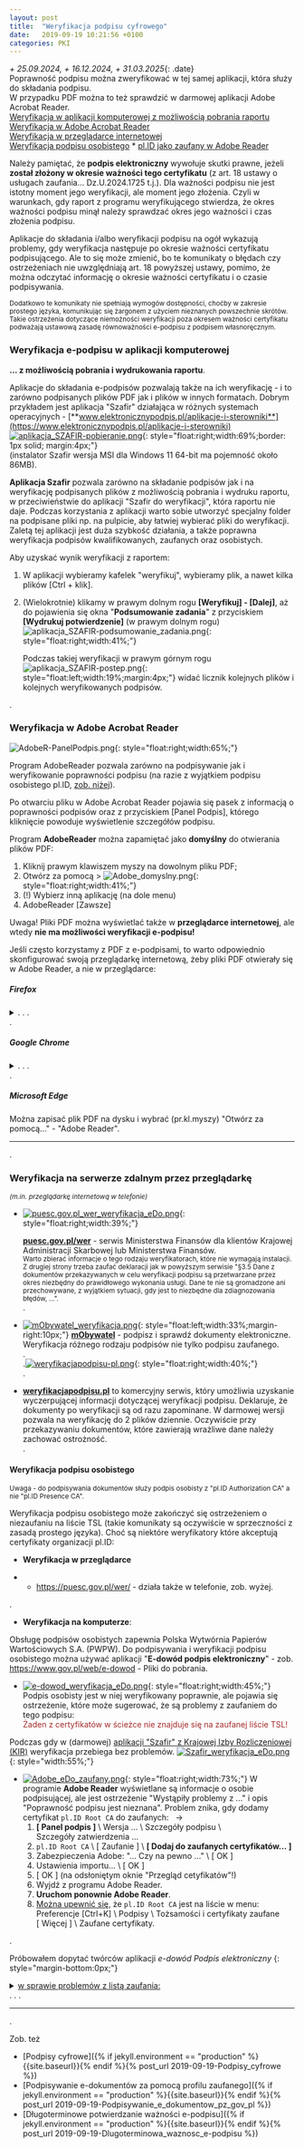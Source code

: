 ```yaml
---
layout: post
title:  "Weryfikacja podpisu cyfrowego"
date:   2019-09-19 10:21:56 +0100
categories: PKI
---
```


_+ 25.09.2024, + 16.12.2024, + 31.03.2025_{: .date}  
Poprawność podpisu można zweryfikować w tej samej aplikacji, która służy do składania podpisu.  
W przypadku PDF można to też sprawdzić w darmowej aplikacji Adobe Acrobat Reader.  
[Weryfikacja w aplikacji komputerowej z możliwością pobrania raportu]({{site.url}}{{site.baseurl}}{{page.url}}#weryfikacja-e-podpisu-w-aplikacji-komputerowej)  
[Weryfikacja w Adobe Acrobat Reader]({{site.url}}{{site.baseurl}}{{page.url}}#weryfikacja-w-adobe-acrobat-reader)  
[Weryfikacja w przeglądarce internetowej]({{site.url}}{{site.baseurl}}{{page.url}}#weryfikacja-na-serwerze-zdalnym-przez-przeglądarkę)  
[Weryfikacja podpisu osobistego]({{site.url}}{{site.baseurl}}{{page.url}}#weryfikacja-podpisu-osobistego) * [pl.ID jako zaufany w Adobe Reader]({{site.url}}{{site.baseurl}}{{page.url}}#pl_ID_zaufany_w_Adobe)  

<style>.smaller{font-size:smaller;} .date{font-size:smaller;color:#828282;} .answ{font-size:smaller;color:DarkSlateBlue;}
blockquote{font-style: normal;letter-spacing: 0px;}</style>

Należy pamiętać, że **podpis elektroniczny** wywołuje skutki prawne, jeżeli **został złożony w okresie ważności tego certyfikatu** (z art. 18 ustawy o usługach zaufania... Dz.U.2024.1725 t.j.). Dla ważności podpisu nie jest istotny moment jego weryfikacji, ale moment jego złożenia. Czyli w warunkach, gdy raport z programu weryfikującego stwierdza, że okres ważności podpisu minął należy sprawdzać okres jego ważności i czas złożenia podpisu.

Aplikacje do składania i/albo weryfikacji podpisu na ogół wykazują problemy, gdy weryfikacja następuje po okresie ważności certyfikatu podpisującego. Ale to się może zmienić, bo te komunikaty o błędach czy ostrzeżeniach nie uwzględniają art. 18 powyższej ustawy, pomimo, że można odczytać informację o okresie ważności certyfikatu i o czasie podpisywania. 

<small>
Dodatkowo te komunikaty nie spełniają wymogów dostępności, choćby w zakresie prostego języka, komunikując się żargonem z użyciem nieznanych powszechnie skrótów.
Takie ostrzeżenia dotyczące niemożności weryfikacji poza okresem ważności certyfikatu podważają ustawową zasadę równoważności e-podpisu z podpisem własnoręcznym.
</small>


### Weryfikacja e-podpisu w aplikacji komputerowej

**... z możliwością pobrania i wydrukowania raportu**.

Aplikacje do składania e-podpisów pozwalają także na ich weryfikację - i to zarówno podpisanych plików PDF jak i plików w innych formatach.
Dobrym przykładem jest aplikacja "Szafir" działająca w różnych systemach operacyjnych -
[**www.elektronicznypodpis.pl/aplikacje-i-sterowniki**](https://www.elektronicznypodpis.pl/aplikacje-i-sterowniki)
[![aplikacja_SZAFIR-pobieranie.png]({{site.baseurl}}/assets/img/aplikacja_SZAFIR-pobieranie.png "aplikacja_SZAFIR-pobieranie.png")]({{site.baseurl}}/assets/img/aplikacja_SZAFIR-pobieranie.png "aplikacja_SZAFIR-pobieranie.png"){: style="float:right;width:69%;border: 1px solid; margin:4px;"}  
(instalator Szafir wersja MSI dla Windows 11 64-bit ma pojemność około 86MB).

**Aplikacja Szafir** pozwala zarówno na składanie podpisów jak i na weryfikację podpisanych plików z możliwością pobrania i wydruku raportu, w przeciwieństwie do aplikacji "Szafir do weryfikacji", która raportu nie daje. Podczas korzystania z aplikacji warto sobie utworzyć specjalny folder na podpisane pliki np. na pulpicie, aby łatwiej wybierać pliki do weryfikacji. Zaletą tej aplikacji jest duża szybkość działania, a także poprawna weryfikacja podpisów kwalifikowanych, zaufanych oraz osobistych.

Aby uzyskać wynik weryfikacji z raportem:

1. W aplikacji wybieramy kafelek "weryfikuj", wybieramy plik, a nawet kilka plików [Ctrl + klik].
2. (Wielokrotnie) klikamy w prawym dolnym rogu **[Weryfikuj] - [Dalej]**, aż do pojawienia się okna "**Podsumowanie zadania**" z przyciskiem **[Wydrukuj potwierdzenie]** (w prawym dolnym rogu)
    ![aplikacja_SZAFIR-podsumowanie_zadania.png]({{site.baseurl}}/assets/img/aplikacja_SZAFIR-podsumowanie_zadania.png "aplikacja_SZAFIR-podsumowanie_zadania.png"){: style="float:right;width:41%;"}
   
   Podczas takiej weryfikacji w prawym górnym rogu 
   ![aplikacja_SZAFIR-postep.png]({{site.baseurl}}/assets/img/aplikacja_SZAFIR-postep.png "aplikacja_SZAFIR-postep.png"){: style="float:left;width:19%;margin:4px;"}
   widać licznik kolejnych plików i kolejnych weryfikowanych podpisów.


.



### Weryfikacja w Adobe Acrobat Reader

![AdobeR-PanelPodpis.png]({{site.baseurl}}/assets/img/AdobeR-PanelPodpis.png "AdobeR-PanelPodpis.png"){: style="float:right;width:65%;"}

Program AdobeReader pozwala zarówno na podpisywanie jak i weryfikowanie poprawności podpisu (na razie z wyjątkiem podpisu osobistego pl.ID, [zob. niżej]({{site.url}}{{site.baseurl}}{{page.url}}#pl_ID_zaufany_w_Adobe)).


Po otwarciu pliku w Adobe Acrobat Reader pojawia się pasek 
z informacją o poprawności podpisów oraz
z przyciskiem [Panel Podpis], którego kliknięcie powoduje wyświetlenie szczegółów podpisu.

Program **AdobeReader** można zapamiętać jako **domyślny** do otwierania plików PDF: 
1. Kliknij prawym klawiszem myszy na dowolnym pliku PDF;
2. Otwórz za pomocą >
   ![Adobe_domyslny.png]({{site.baseurl}}/assets/img/Adobe_domyslny.png "Adobe_domyslny.png"){: style="float:right;width:41%;"}
3. (!) Wybierz inną aplikację (na dole menu)
4. AdobeReader [Zawsze]

Uwaga! Pliki PDF można wyświetlać także w **przeglądarce internetowej**, ale wtedy **nie ma możliwości weryfikacji e-podpisu!**


Jeśli często korzystamy z PDF z e-podpisami, to warto odpowiednio skonfigurować swoją przeglądarkę internetową, żeby pliki PDF otwierały się w Adobe Reader, a nie w przeglądarce:

##### Firefox

<details markdown=1><summary markdown="span"> . . . </summary>
![Firefox_PDF_Acrobat.png]({{site.baseurl}}/assets/img/Firefox_PDF_Acrobat.png "Firefox_PDF_Acrobat.png"){: style="float:right;width:65%;"}

Firefox `Ξ` (z prawej) \ `Ustawienia` \ `Ogólne` -  
przewijam w dół do sekcji \ `Aplikacje` \  
(typ) `Dokument PDF` \ `Użyj domyślnej aplikacji systemu Windows`  
albo wybieramy `Adobe Reader`  
w `Użyj innej aplikacji...`
</details>
.

##### Google Chrome

<details markdown=1><summary markdown="span"> . . . </summary>
![Chrome_PDF_Acrobat.png]({{site.baseurl}}/assets/img/Chrome_PDF_Acrobat.png "Chrome_PDF_Acrobat.png"){: style="float:right;width:40%;"}
Google Chrome \ (po kliknięciu na plik PDF) 1. `Pobierz` \ 2. `Pobrane pliki` (powyżej) - otwiera się historia pobierania \ (prawy klawisz myszy na nazwie pliku PDF) `Otwórz w przeglądarce systemowej` albo  
`Zawsze otwieraj w przeglądarce systemowej`

Oczywiście jako przeglądarkę PDF należy ustawić Adobe Reader.
</details>
.

##### Microsoft Edge

Można zapisać plik PDF na dysku i wybrać (pr.kl.myszy) "Otwórz za pomocą..." - "Adobe Reader".

------
.



### Weryfikacja na serwerze zdalnym przez przeglądarkę

<small>_(m.in. przeglądarkę internetową w telefonie)_</small>

* [![puesc.gov.pl_wer_weryfikacja_eDo.png]({{site.baseurl}}/assets/img/puesc.gov.pl_wer_weryfikacja_eDo.png "puesc.gov.pl_wer_weryfikacja_eDo.png")]({{site.baseurl}}/assets/img/puesc.gov.pl_wer_weryfikacja_eDo.png "puesc.gov.pl_wer_weryfikacja_eDo.png"){: style="float:right;width:39%;"}

  [**puesc.gov.pl/wer**](https://puesc.gov.pl/wer/) - serwis Ministerstwa Finansów dla klientów Krajowej Administracji Skarbowej lub Ministerstwa Finansów.  
  <small>Warto zbierać informacje o tego rodzaju weryfikatorach, które nie wymagają instalacji. Z drugiej strony trzeba zaufać deklaracji 
  jak w powyższym serwisie "§3.5 Dane z dokumentów przekazywanych w celu weryfikacji podpisu są przetwarzane przez okres niezbędny do 
  prawidłowego wykonania usługi. Dane te nie są gromadzone ani przechowywane, z wyjątkiem sytuacji, gdy jest to niezbędne dla 
  zdiagnozowania błędów, ...".</small>  
  .
* [![mObywatel_weryfikacja.png]({{site.baseurl}}/assets/img/mObywatel_weryfikacja.png "mObywatel_weryfikacja.png")]({{site.baseurl}}/assets/img/mObywatel_weryfikacja.png "mObywatel_weryfikacja.png"){: style="float:left;width:33%;margin-right:10px;"}
  [**mObywatel**](https://moj.gov.pl/nforms/signer/upload?xFormsAppName=SIGNER) - podpisz i sprawdź dokumenty elektroniczne. Weryfikacja różnego rodzaju podpisów nie tylko podpisu zaufanego.  
  .  
  .[![weryfikacjapodpisu-pl.png]({{site.baseurl}}/assets/img/weryfikacjapodpisu-pl.png "weryfikacjapodpisu-pl.png")]({{site.baseurl}}/assets/img/weryfikacjapodpisu-pl.png "weryfikacjapodpisu-pl.png"){: style="float:right;width:40%;"}  
  .  
  
* [**weryfikacjapodpisu.pl**](https://weryfikacjapodpisu.pl/weryfikacja/)
  to komercyjny serwis, który umożliwia uzyskanie wyczerpującej informacji dotyczącej weryfikacji podpisu. 
  Deklaruje, że dokumenty po weryfikacji są od razu zapominane. 
  W darmowej wersji pozwala na weryfikację do 2 plików dziennie. 
  Oczywiście przy przekazywaniu dokumentów, które zawierają wrażliwe dane należy zachować ostrożność.  
  .


#### Weryfikacja podpisu osobistego

<small>Uwaga - do podpisywania dokumentów służy podpis osobisty z "pl.ID Authorization CA" a nie "pl.ID Presence CA". </small>

Weryfikacja podpisu osobistego może zakończyć się ostrzeżeniem o niezaufaniu na liście TSL (takie komunikaty są oczywiście w sprzeczności z zasadą prostego języka). Choć są niektóre weryfikatory które akceptują certyfikaty organizacji pl.ID:

* **Weryfikacja w przeglądarce**

*    * <https://puesc.gov.pl/wer/> - działa także w telefonie, zob. wyżej.

. 

* **Weryfikacja na komputerze**:


Obsługę podpisów osobistych zapewnia Polska Wytwórnia Papierów Wartościowych S.A. (PWPW). Do podpisywania i weryfikacji podpisu osobistego można używać aplikacji "**E-dowód podpis elektroniczny**" - zob. <https://www.gov.pl/web/e-dowod> - Pliki do pobrania.


* [![e-dowod_weryfikacja_eDo.png]({{site.baseurl}}/assets/img/e-dowod_weryfikacja_eDo.png "e-dowod_weryfikacja_eDo.png")]({{site.baseurl}}/assets/img/e-dowod_weryfikacja_eDo.png "e-dowod_weryfikacja_eDo.png"){: style="float:right;width:45%;"} 
     Podpis osobisty jest w niej weryfikowany poprawnie, ale pojawia się ostrzeżenie, które może sugerować, że są problemy z zaufaniem do tego podpisu:  
     <span style="color: brown;">Żaden z certyfikatów w ścieżce nie znajduje się na zaufanej liście TSL!</span> 

Podczas gdy w (darmowej) [aplikacji "Szafir" z Krajowej Izby Rozliczeniowej (KIR)](https://www.elektronicznypodpis.pl/aplikacje-i-sterowniki) 
weryfikacja przebiega bez problemów.
[![Szafir_weryfikacja_eDo.png]({{site.baseurl}}/assets/img/Szafir_weryfikacja_eDo.png "Szafir_weryfikacja_eDo.png")]({{site.baseurl}}/assets/img/Szafir_weryfikacja_eDo.png "Szafir_weryfikacja_eDo.png")
{: style="width:55%;"}


* <a name="pl_ID_zaufany_w_Adobe"></a>
 [![Adobe_eDo_zaufany.png]({{site.baseurl}}/assets/img/Adobe_eDo_zaufany.png "Adobe_eDo_zaufany.png")]({{site.baseurl}}/assets/img/Adobe_eDo_zaufany_i_dalej.png "Adobe_eDo_zaufany_i_dalej.png"){: style="float:right;width:73%;"} 
  W programie **Adobe Reader** wyświetlane są informacje o osobie podpisującej, ale jest ostrzeżenie "Wystąpiły problemy z ..." i opis "Poprawność podpisu jest nieznana". Problem znika, gdy dodamy certyfikat `pl.ID Root CA` do zaufanych:   →
    1. **[ Panel podpis ]** \ Wersja ... \ Szczegóły podpisu \ Szczegóły zatwierdzenia ...
    2. `pl.ID Root CA` \ [ Zaufanie ] \ **[ Dodaj do zaufanych certyfikatów... ]**
    3. Zabezpieczenia Adobe: "... Czy na pewno ..." \ [ OK ]
    4. Ustawienia importu... \ [ OK ]
    5. [ OK ] (na odsłoniętym oknie "Przegląd cetyfikatów"!)
    6. Wyjdź z programu Adobe Reader.
    7. **Uruchom ponownie Adobe Reader**.
    8. [Można upewnić się]({{site.baseurl}}/assets/img/Adobe_eDo_ZaufaneCertyfikaty.png "Adobe_eDo_ZaufaneCertyfikaty.png"), 
       że `pl.ID Root CA` jest na liście w menu: Preferencje [Ctrl+K] \ Podpisy \ Tożsamości i certyfikaty zaufane [ Więcej ] \ Zaufane certyfikaty.

.

Próbowałem dopytać twórców aplikacji _e-dowód Podpis elektroniczny_
{: style="margin-bottom:0px;"}

<details markdown=1><summary markdown="span"><u>w sprawie problemów z listą zaufania:</u> <br/> . . .</summary>


Na moje kolejne zapytanie w tej sprawie do PWPW ServiceDesk:
{: style="color: MidnightBlue;"}
> Zastanawiam się, czy jednak nie warto pociągnąć tematu. Skoro można jakoś usprawnić weryfikację w Adobe Reader, to może da się jakoś złagodzić ostrzeżenie w tej aplikacji. Uważam, że jest ono mocno niepokojące i zniechęcające do używania podpisu osobistego.  
Inna sprawa to adres http://repo.e-dowod.gov.pl/certs/ - czy nie warto przenieść certyfikatów na serwer z certyfikatem?
{: .smaller}

otrzymałem odpowiedź z PWPW ServiceDesk, że to sprawa MSWiA, a nie weryfikacji w aplikacji:
{: style="color: MidnightBlue;"}

>Szanowny Użytkowniku, 
dziękujemy za przesłane uwagi, zostały przekazane do Menadżera Produktu.  
Finalnie tylko CPD MSWiA, jako prawny wystawca certyfikatów, może zawnioskować o zmiany. Dotyczy to również Repozytorium.  
Ponieważ tematy nie dotyczą wprost działania aplikacji e-dowód Podpis elektroniczny (brak zadań do wykonania dla pomocy technicznej), zgłoszenia zostają rozwiązane.
{: .answ}

Na moje poprzednie zapytanie otrzymałem odpowiedź z PWPW ServiceDesk, która nie odniosła się do treści ostrzeżenia, tylko do weryfikacji w Adobe Reader:
{: style="color: MidnightBlue;"}

> Każdy podpis złożony przy użyciu e-dowodu można zweryfikować w narzędziu e-dowód Podpis elektroniczny możliwym do pobrania z <https://www.gov.pl/web/e-dowod>.
{: .answ}
> Status weryfikacji w oprogramowaniu Adobe Acrobat Reader „Tożsamość autora podpisu nie jest znana …” (weryfikacja „na żółto”) wynika z faktu, iż Adobe prowadzi własną listę zaufanych urzędów CA Adobe Approved Trust List (AATL) na której znajdują się certyfikowani przez Adobe wystawcy oraz wystawcy z listy TSL (europejska lista dostawców usług zaufanych).  
Status ten nie oznacza, że złożony podpis jest niepoprawny („weryfikacja na czerwono”), lecz to, że certyfikat którym się posłużono nie jest traktowany jako zaufany w tym oprogramowaniu.
{: .answ}
> Aby podpis osobisty złożony przy użyciu e-dowodu weryfikował się poprawnie w Adobe Acrobat Reader, wystawca certyfikatów e-dowodu (MSWiA) powinien wystąpić do firmy Adobe o wpisanie na listę AATL urzędu PL.ID Root CA lub notyfikować ten urząd w ramach Unii Europejskiej.  
Do czasu zakończenia formalnych procedur certyfikacji można samodzielnie dodać CA PLID do listy zaufanych w Adobe Acrobat Reader. W tym celu należy zaimportować certyfikaty CA urzędów: PLID_Root_CA, PLID_Authorization_CA_*, (do pobrania z http://repo.e-dowod.gov.pl/certs/) do magazynu zaufanych certyfikatów w Adobe Acrobat Reader:  
   
menu -> Edycja -> Preferencje -> Podpisy -> Tożsamości i certyfikaty zaufane -> Więcej -> Zaufane certyfikaty.  
   
Tutaj należy po kolei zaimportować (Importuj) i zaufać wybranym CA:
- PLID_Root_CA,
- PLID_Authorization_CA_20190221,
- PLID_Authorization_CA_20191207,
- PLID_Authorization_CA_20201202.
{: .answ}
> Po wykonaniu powyższego należy zamknąć aplikację, otworzyć na nowo i ponownie zweryfikować pliki.  
Podpisy złożone przy użyciu e-dowodu powinny być weryfikowane „na zielono”.  
   
Pozdrawiamy  
Zespół eDO
{: .answ}

</details>

- - - -

.

Zob. też 
* [Podpisy cyfrowe]({% if jekyll.environment == "production" %}{{site.baseurl}}{% endif %}{% post_url 2019-09-19-Podpisy_cyfrowe %})
* [Podpisywanie e-dokumentów za pomocą profilu zaufanego]({% if jekyll.environment == "production" %}{{site.baseurl}}{% endif %}{% post_url 2019-09-19-Podpisywanie_e_dokumentow_pz_gov_pl %})
* [Długoterminowe potwierdzanie ważności e-podpisu]({% if jekyll.environment == "production" %}{{site.baseurl}}{% endif %}{% post_url 2019-09-19-Dlugoterminowa_waznosc_e-podpisu %})


<!-- {% unless jekyll.environment %} -->
<script>

(function() {
  const images = document.getElementsByTagName('img'); 
  for(let i = 0; i < images.length; i++) {
    images[i].src = images[i].src.replace('%7B%7Bsite.baseurl%7D%7D','..');
  } //{{site.baseurl}} - without spaces!  
})();

</script>
<!-- {% endunless %} -->